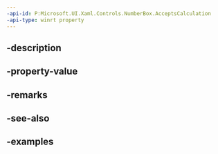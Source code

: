 ```yaml
---
-api-id: P:Microsoft.UI.Xaml.Controls.NumberBox.AcceptsCalculation
-api-type: winrt property
---
```


## -description

## -property-value

## -remarks

## -see-also

## -examples

